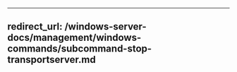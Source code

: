 
---
redirect_url: /windows-server-docs/management/windows-commands/subcommand-stop-transportserver.md
---
